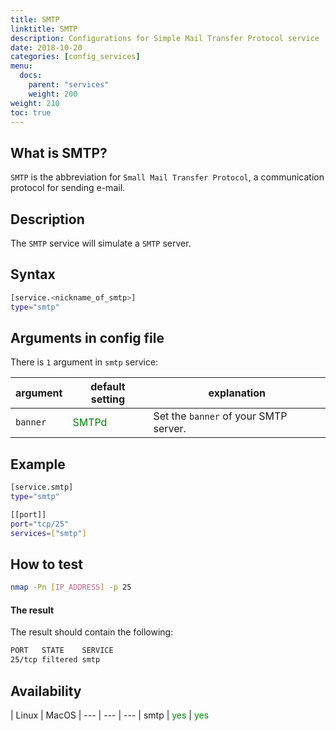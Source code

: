 ```yaml
---
title: SMTP
linktitle: SMTP
description: Configurations for Simple Mail Transfer Protocol service
date: 2018-10-20
categories: [config_services]
menu:
  docs:
    parent: "services"
    weight: 200
weight: 210
toc: true
---
```


## What is SMTP?

`SMTP` is the abbreviation for `Small Mail Transfer Protocol`, a communication
protocol for sending e-mail.

## Description

The `SMTP` service will simulate a `SMTP` server.

## Syntax
```bash
[service.<nickname_of_smtp>]
type="smtp"
```

## Arguments in config file

There is `1` argument in `smtp` service:

 argument  | default setting | explanation
  ---  | --- | ---
`banner` |  <span style="color:green">SMTPd</span> | Set the `banner` of your SMTP server.

## Example
```bash
[service.smtp]
type="smtp"

[[port]]
port="tcp/25"
services=["smtp"]
```

## How to test

```bash
nmap -Pn [IP_ADDRESS] -p 25
```
#### The result
The result should contain the following:
```bash
PORT   STATE    SERVICE
25/tcp filtered smtp
```

## Availability

 | Linux | MacOS |
--- | --- | --- |
smtp | <span style="color:green">yes</span> | <span style="color:green">yes</span>
